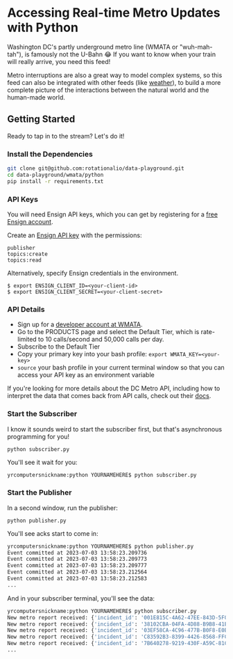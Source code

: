 # Accessing Real-time Metro Updates with Python

Washington DC's partly underground metro line (WMATA or "wuh-mah-tah"), is famously not the U-Bahn 😂 If you want to know when your train will really arrive, you need this feed!

Metro interruptions are also a great way to model complex systems, so this feed can also be integrated with other feeds (like [weather](https://github.com/rotationalio/data-playground/tree/main/weather/python)), to build a more complete picture of the interactions between the natural world and the human-made world.

## Getting Started

Ready to tap in to the stream? Let's do it!

### Install the Dependencies

```bash
git clone git@github.com:rotationalio/data-playground.git
cd data-playground/wmata/python
pip install -r requirements.txt
```

### API Keys

You will need Ensign API keys, which you can get by registering for a [free Ensign account](https://rotational.app/register).

Create an [Ensign API key](https://rotational.app) with the permissions:

```
publisher
topics:create
topics:read
```

Alternatively, specify Ensign credentials in the environment.
```
$ export ENSIGN_CLIENT_ID=<your-client-id>
$ export ENSIGN_CLIENT_SECRET=<your-client-secret>
```

### API Details

- Sign up for a [developer account at WMATA](https://developer.wmata.com/).
- Go to the PRODUCTS page and select the Default Tier, which is rate-limited to 10 calls/second and 50,000 calls per day.
- Subscribe to the Default Tier
- Copy your primary key into your bash profile: `export WMATA_KEY=<your-key>`
- `source` your bash profile in your current terminal window so that you can access your API key as an environment variable

If you're looking for more details about the DC Metro API, including how to interpret the data that comes back from API calls, check out their [docs](https://developer.wmata.com/docs/services/).


### Start the Subscriber
I know it sounds weird to start the subscriber first, but that's asynchronous programming for you!

```python subscriber.py```

You'll see it wait for you:

```bash
yrcomputersnickname:python YOURNAMEHERE$ python subscriber.py


```

### Start the Publisher

In a second window, run the publisher:

```python publisher.py```

You'll see acks start to come in:

```bash
yrcomputersnickname:python YOURNAMEHERE$ python publisher.py
Event committed at 2023-07-03 13:58:23.209736
Event committed at 2023-07-03 13:58:23.209773
Event committed at 2023-07-03 13:58:23.209777
Event committed at 2023-07-03 13:58:23.212564
Event committed at 2023-07-03 13:58:23.212583
...
```

And in your subscriber terminal, you'll see the data:

```bash
yrcomputersnickname:python YOURNAMEHERE$ python subscriber.py
New metro report received: {'incident_id': '001E815C-4A62-47EE-843D-5F0B788C799C', 'incident_type': 'Alert', 'routes_affected': ['P12'], 'description': 'Due to an accident at Addison Rd Station, buses may experience delays.', 'date_updated': '2023-07-03T13:43:14'}
New metro report received: {'incident_id': '38102CBA-04FA-4D88-B9B8-41E9D2549C73', 'incident_type': 'Alert', 'routes_affected': ['32'], 'description': 'Due to an accident on Pennsylvania Ave SE at 6th St, buses may experience delays.', 'date_updated': '2023-07-03T13:20:19'}
New metro report received: {'incident_id': '03EF58CA-4C96-477B-B0F8-E0B5EA2179D5', 'incident_type': 'Alert', 'routes_affected': ['32', '33', '36'], 'description': 'Buses are detouring, due to the DC 4th of July Celebration. More info at \nhttps://buseta.wmata.com', 'date_updated': '2023-07-03T06:15:34'}
New metro report received: {'incident_id': 'C83592B3-8399-4426-8568-FFCA1E5B3D9D', 'incident_type': 'Alert', 'routes_affected': ['W4'], 'description': 'Due to a mechanical issue at Anacostia Station on the W4 route, buses may experience delays.', 'date_updated': '2023-07-03T13:07:18'}
New metro report received: {'incident_id': '7B640278-9219-430F-A59C-81C5F7BDE5EA', 'incident_type': 'Alert', 'routes_affected': ['F4'], 'description': 'Due to a mechanical issue on Riggs Rd at East West Hwy on the F4 Route, buses are experiencing delays.', 'date_updated': '2023-07-03T12:18:34'}
...
```